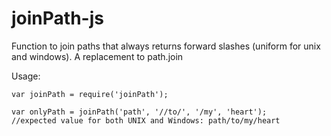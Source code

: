 joinPath-js
===========

Function to join paths that always returns forward slashes (uniform for unix and windows). A replacement to path.join

Usage:
```
var joinPath = require('joinPath');

var onlyPath = joinPath('path', '//to/', '/my', 'heart');
//expected value for both UNIX and Windows: path/to/my/heart
```